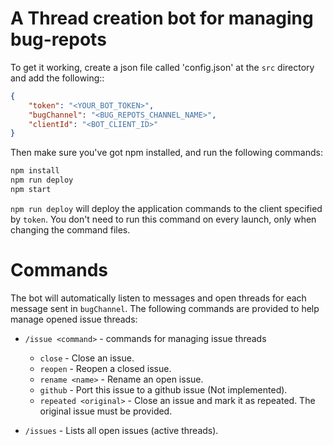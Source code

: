 # A Thread creation bot for managing bug-repots
To get it working, create a json file called 'config.json' at the `src` directory and add the following::
```json
{
    "token": "<YOUR_BOT_TOKEN>",
    "bugChannel": "<BUG_REPOTS_CHANNEL_NAME>",
    "clientId": "<BOT_CLIENT_ID>"
}
```

Then make sure you've got npm installed, and run the following commands:
```bash
npm install
npm run deploy
npm start
```
`npm run deploy` will deploy the application commands to the client specified by `token`.
You don't need to run this command on every launch, only when changing the command files.

# Commands
The bot will automatically listen to messages and open threads for each message sent in `bugChannel`. The following commands are provided to help manage opened issue threads:
- `/issue <command>` - commands for managing issue threads
	* `close` - Close an issue.
	* `reopen` - Reopen a closed issue.
	* `rename <name>` - Rename an open issue.
	* `github` - Port this issue to a github issue (Not implemented).
	* `repeated <original>` - Close an issue and mark it as repeated. The original issue must be provided. 

- `/issues` - Lists all open issues (active threads).
